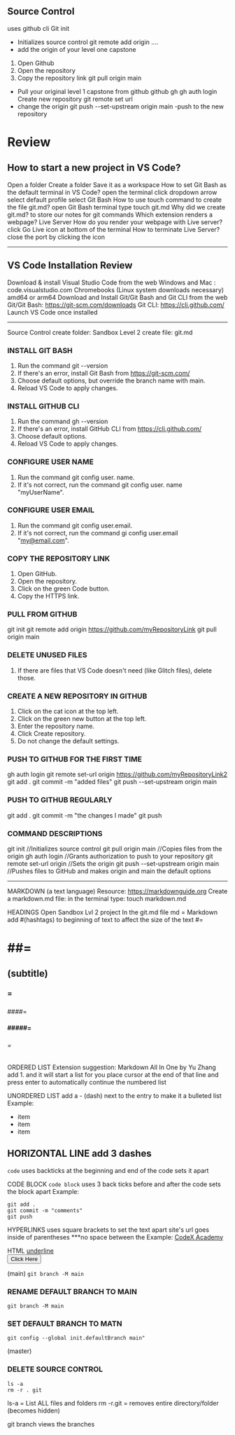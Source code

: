 ## Source Control
uses github cli
Git init
- Initializes source control
git remote add origin ....
- add the origin of your level one capstone
1. Open Github
2. Open the repository
3. Copy the repository link
git pull origin main
- Pull your original level 1 capstone from github
github 
gh
gh auth login
Create new repository
git remote set url
- change the origin
git push --set-upstream origin main
-push to the new repository

# Review
 ## How to start a new project in VS Code?
Open a folder
Create a folder
Save it as a workspace
How to set Git Bash as the default terminal in VS Code?
open the terminal
click dropdown arrow
select default profile
select Git Bash
How to use touch command to create the file git.md?
open Git Bash terminal
type touch git.md
Why did we create git.md?
to store our notes for git commands
Which extension renders a webpage?
Live Server
How do you render your webpage with Live server?
click Go Live icon at bottom of the terminal
How to terminate Live Server?
close the port by clicking the icon
__________________________________________________________________________
## VS Code Installation Review
Download & install Visual Studio Code from the web
Windows and Mac : code.visualstudio.com
Chromebooks (Linux system downloads necessary)
amd64 or arm64
Download and Install Git/Git Bash and Git CLI from the web
Git/Git Bash: https://git-scm.com/downloads
Git CLI: https://cli.github.com/
Launch VS Code once installed
_________________________________________
Source Control
create folder: Sandbox Level 2
create file: git.md 

### INSTALL GIT BASH
1. Run the command git --version
2. If there's an error, install Git Bash from https://git-scm.com/
3. Choose default options, but override the branch name with main.
4. Reload VS Code to apply changes.

### INSTALL GITHUB CLI
1. Run the command gh --version
2. If there's an error, install GitHub CLI from https://cli.github.com/
3. Choose default options.
4. Reload VS Code to apply changes.

### CONFIGURE USER NAME
1. Run the command git config user. name.
2. If it's not correct, run the command git config user. name "myUserName".

### CONFIGURE USER EMAIL
1. Run the command git config user.email.
2. If it's not correct, run the command gi config user.email "my@email.com".

### COPY THE REPOSITORY LINK
1. Open GitHub.
2. Open the repository.
3. Click on the green Code button.
4. Copy the HTTPS link.

### PULL FROM GITHUB
git init
git remote add origin https://github.com/myRepositoryLink
git pull origin main

### DELETE UNUSED FILES
1. If there are files that VS Code doesn't need (like Glitch files), delete those.  

### CREATE A NEW REPOSITORY IN GITHUB
 1. Click on the cat icon at the top left. 
 2. Click on the green new button at the top left. 
 3. Enter the repository name. 
 4. Click Create repository. 
 5. Do not change the default settings. 
 
### PUSH TO GITHUB FOR THE FIRST TIME 
gh auth login git remote set-url origin https://github.com/myRepositoryLink2 
git add . 
git commit -m "added files" 
git push --set-upstream origin main 

### PUSH TO GITHUB REGULARLY 
git add . 
git commit -m "the changes I made" 
git push
        
### COMMAND DESCRIPTIONS 
git init //Initializes source control git pull origin main //Copies files from the origin 
gh auth login //Grants authorization to push to your repository
git remote set-url origin //Sets the origin 
git push --set-upstream origin main //Pushes files to GitHub and makes origin and main the default options 
_______________________________________________________

MARKDOWN (a text language)
Resource: https://markdownguide.org
Create a markdown.md file:
in the terminal type: touch markdown.md

HEADINGS
Open Sandbox Lvl 2 project
In the git.md file
md = Markdown
add #(hashtags) to beginning of text to affect the size of the text
#=<h1>
##=<h2> (subtitle)
### =<h3>
####=<h4>
#####= <h5>
###### = <h6>

ORDERED LIST
Extension suggestion: Markdown All In One by Yu Zhang
add 1. and it will start a list for you
place cursor at the end of that line and press enter to automatically continue the numbered list

UNORDERED LIST
add a - (dash) next to the entry to make it a bulleted list
Example:
- item
- item
- item


HORIZONTAL LINE 
add 3 dashes 
---

`code`
uses backticks at the beginning and end of the code sets it apart

CODE BLOCK
```code block```
uses 3 back ticks before and after the code sets the block apart
Example:
```
git add .
git commit -m "comments"
git push
```
HYPERLINKS
uses square brackets to set the text apart
site's url goes inside of parentheses
***no space between the []()
Example:
[CodeX Academy](https://codex.academy)

HTML
<u>underline</u>
<br>
<button>Click Here</button>                               

(main)
`git branch -M main`      

### RENAME DEFAULT BRANCH TO MAIN 
`git branch -M main` 

### SET DEFAULT BRANCH TO MATN 
`git config --global init.defaultBranch main"`

(master) 
### DELETE SOURCE CONTROL
```
ls -a 
rm -r . git
```
ls-a = List ALL files and folders
rm -r.git = removes entire directory/folder (becomes hidden)

git branch
views the branches